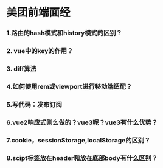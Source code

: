 # 美团前端面经



### 1.路由的hash模式和history模式的区别？



### 2. vue中的key的作用？



### 3. diff算法



### 4.如何使用rem或viewport进行移动端适配？



### 5.写代码：发布订阅



### 6.vue2响应式则么做的？vue3呢？vue3有什么优势？



### 7.cookie，sessionStorage,localStorage的区别？



### 8.scipt标签放在header和放在底部body有什么区别？